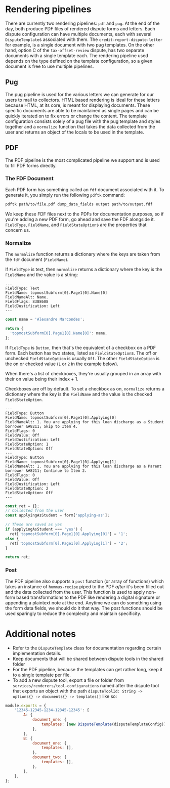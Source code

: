 # Rendering pipelines

There are currently two rendering pipelines: `pdf` and `pug`.
At the end of the day, both produce PDF files of rendered dispute forms and letters.
Each dispute configuration can have multiple documents, each with several `DisputeTemplate`s associated with them.
The `credit-report-dispute-letter` for example, is a single document with two pug templates.
On the other hand, option C of the `tax-offset-review` dispute, has two separate documents with a single template each.
The rendering pipeline used depends on the type defined on the template configuration, so a given document is free to use multiple pipelines.

## Pug

The pug pipeline is used for the various letters we can generate for our users to mail to collectors. HTML based rendering is ideal for these letters because HTML, at its core, is meant for displaying documents. These specific documents are able to be maintained as single pages and can be quickly iterated on to fix errors or change the content. The template configuration consists solely of a pug file with the pug template and styles together and a `normalize` function that takes the data collected from the user and returns an object of the locals to be used in the template.

## PDF

The PDF pipeline is the most complicated pipeline we support and is used to fill PDF forms directly.

### The FDF Document

Each PDF form has something called an `fdf` document associated with it. To generate it, you simply run the following `pdftk` command:

```bash
pdftk path/to/file.pdf dump_data_fields output path/to/output.fdf
```

We keep these FDF files next to the PDFs for documentation purposes, so if you're adding a new PDF form, go ahead and save the FDF alongside it. `FieldType`, `FieldName`, and `FieldStateOption`s are the properties that concern us.

### Normalize

The `normalize` function returns a dictionary where the keys are taken from the `fdf` document (`FieldName`).

If `FieldType` is text, then `normalize` returns a dictionary where the key is the `FieldName` and the value is a string:

```
---
FieldType: Text
FieldName: topmostSubform[0].Page1[0].Name[0]
FieldNameAlt: Name.
FieldFlags: 8388608
FieldJustification: Left
---
```

```javascript
const name = 'Alexandre Marcondes';

return {
  'topmostSubform[0].Page1[0].Name[0]': name,
};
```

If `FieldType` is `Button`, then that's the equivalent of a checkbox on a PDF form.
Each button has two states, listed as `FieldStateOption`s.
The off or unchecked `FieldStateOption` is usually `Off`.
The other `FieldStateOption` is the on or checked value (`1` or `2` in the example below).

When there's a list of checkboxes, they're usually grouped in an array with their on value being their index + 1.

Checkboxes are off by default.
To set a checkbox as on, `normalize` returns a dictionary where the key is the `FieldName` and the value is the checked `FieldStateOption`.

```
---
FieldType: Button
FieldName: topmostSubform[0].Page1[0].Applying[0]
FieldNameAlt: 1. You are applying for this loan discharge as a Student borrower &#8211; Skip to Item 4.
FieldFlags: 0
FieldValue: Off
FieldJustification: Left
FieldStateOption: 1
FieldStateOption: Off
---
FieldType: Button
FieldName: topmostSubform[0].Page1[0].Applying[1]
FieldNameAlt: 1. You are applying for this loan discharge as a Parent borrower &#8211; Continue to Item 2.
FieldFlags: 0
FieldValue: Off
FieldJustification: Left
FieldStateOption: 2
FieldStateOption: Off
---
```

```javascript
const ret = {};
// Collected from the user
const applyingAsStudent = form['applying-as'];

// These are saved as yes
if (applyingAsStudent === 'yes') {
  ret['topmostSubform[0].Page1[0].Applying[0]'] = '1';
else {
  ret['topmostSubform[0].Page1[0].Applying[1]'] = '2';
}

return ret;
```

### Post

The PDF pipeline also supports a `post` function (or array of functions) which takes an instance of `hummus-recipe` piped to the PDF _after_ it's been filled out and the data collected from the user. This function is used to apply non-form based transformations to the PDF like rendering a digital signature or appending a plaintext note at the end. Anytime we can do something using the form data fields, we should do it that way. The post functions should be used sparingly to reduce the complexity and maintain specificity.

# Additional notes

* Refer to the `DisputeTemplate` class for documentation regarding certain implementation details.
* Keep documents that will be shared between dispute tools in the shared folder
* For the PDF pipeline, because the templates can get rather long, keep it to a single template per file.
* To add a new dispute tool, export a file or folder from `services/renderers/tool-configurations` named after the dispute tool that exports an object with the path `disputeToolId: String -> options{} -> documents{} -> templates[]` like so:

```javascript
module.exports = {
    '12345-12345-1234-12345-12345': {
        A: {
            document_one: {
                templates: [new DisputeTemplate(disputeTemplateConfig)], // you should import the template or the entire document if possible
            },
        },
        B: {
            document_one: {
                templates: [],
            },
            document_two: {
                templates: [],
            },
        },
    },
};
```